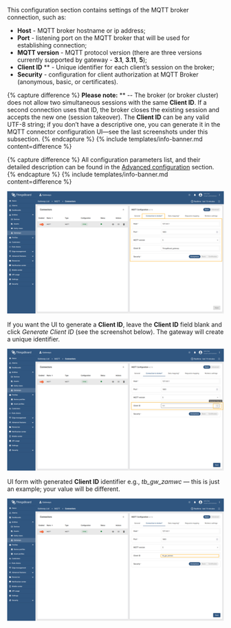 This configuration section contains settings of the MQTT broker connection, such as:
- **Host** - MQTT broker hostname or ip address;
- **Port** - listening port on the MQTT broker that will be used for establishing connection;
- **MQTT version** - MQTT protocol version (there are three versions currently supported by gateway - **3.1**, **3.11**, **5**);
- **Client ID** ** - Unique identifier for each client’s session on the broker;
- **Security** - configuration for client authorization at MQTT Broker (anonymous, basic, or certificates).

{% capture difference %}
**Please note:**
\** -- The broker (or broker cluster) does not allow two simultaneous sessions with the same **Client ID**. If a second connection uses that ID, 
the broker closes the existing session and accepts the new one (session takeover). The **Client ID** can be any valid UTF-8 string; 
if you don’t have a descriptive one, you can generate it in the MQTT connector configuration UI—see the last screenshots under this subsection.
{% endcapture %}
{% include templates/info-banner.md content=difference %}

{% capture difference %}
All configuration parameters list, and their detailed description can be found in the 
[Advanced configuration](/docs/iot-gateway/config/mqtt/#advanced-configuration) section.
{% endcapture %}
{% include templates/info-banner.md content=difference %}

![image](/images/gateway/mqtt-connector/connection-to-broker-basic-section-1-ce.png)

If you want the UI to generate a **Client ID**, leave the **Client ID** field blank and click *Generate Client ID* (see the screenshot below). 
The gateway will create a unique identifier.

![image](/images/gateway/mqtt-connector/generate-clientID-from-UI.png)

UI form with generated **Client ID** identifier e.g., *tb_gw_zamwc* — this is just an example; your value will be different.

![image](/images/gateway/mqtt-connector/generated-clientID-from-UI.png)









